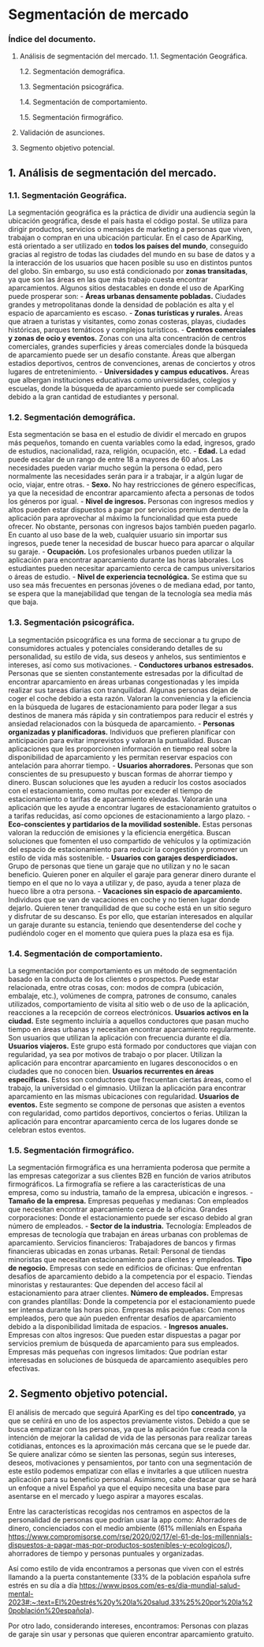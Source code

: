 # Segmentación de mercado

### Índice del documento.
1. Análisis de segmentación del mercado. 
    1.1. Segmentación Geográfica.

    1.2. Segmentación demográfica.

    1.3. Segmentación psicográfica.

    1.4. Segmentación de comportamiento.
    
    1.5. Segmentación firmográfico.
2. Validación de asunciones.
3. Segmento objetivo potencial.


## 1. Análisis de segmentación del mercado. 
### 1.1. Segmentación Geográfica.
La segmentación geográfica es la práctica de dividir una audiencia según la ubicación geográfica, desde el país hasta el código postal. Se utiliza para dirigir productos, servicios o mensajes de marketing a personas que viven, trabajan o compran en una ubicación particular.
En el caso de AparKing, está orientado a ser utilizado en **todos los países del mundo**, conseguido gracias al registro de todas las ciudades del mundo en su base de datos y a la interacción de los usuarios que hacen posible su uso en distintos puntos del globo. Sin embargo, su uso está condicionado por **zonas transitadas**, ya que son las áreas en las que más trabajo cuesta encontrar aparcamientos. Algunos sitios destacables en donde el uso de AparKing puede prosperar son:
    - **Áreas urbanas densamente pobladas.** Ciudades grandes y metropolitanas donde la densidad de población es alta y el espacio de aparcamiento es escaso.
    - **Zonas turísticas y rurales.** Áreas que atraen a turistas y visitantes, como zonas costeras, playas, ciudades históricas, parques temáticos y complejos turísticos.
    - **Centros comerciales y zonas de ocio y eventos.** Zonas con una alta concentración de centros comerciales, grandes superficies y áreas comerciales donde la búsqueda de aparcamiento puede ser un desafío constante. Áreas que albergan estadios deportivos, centros de convenciones, arenas de conciertos y otros lugares de entretenimiento.
    - **Universidades y campus educativos.** Áreas que albergan instituciones educativas como universidades, colegios y escuelas, donde la búsqueda de aparcamiento puede ser complicada debido a la gran cantidad de estudiantes y personal.

### 1.2. Segmentación demográfica.
Esta segmentación se basa en el estudio de dividir el mercado en grupos más pequeños, tomando en cuenta variables como la edad, ingresos, grado de estudios, nacionalidad, raza, religión, ocupación, etc.
    - **Edad.** La edad puede escalar de un rango de entre 18 a mayores de 60 años. Las necesidades pueden variar mucho según la persona o edad, pero normalmente las necesidades serán para ir a trabajar, ir a algún lugar de ocio, viajar, entre otras.
    - **Sexo.** No hay restricciones de género específicas, ya que la necesidad de encontrar aparcamiento afecta a personas de todos los géneros por igual.
    - **Nivel de ingresos.** Personas con ingresos medios y altos pueden estar dispuestos a pagar por servicios premium dentro de la aplicación para aprovechar al máximo la funcionalidad que esta puede ofrecer. No obstante, personas con ingresos bajos también pueden pagarlo. En cuanto al uso base de la web, cualquier usuario sin importar sus ingresos, puede tener la necesidad de buscar hueco para aparcar o alquilar su garaje. 
    - **Ocupación.** Los profesionales urbanos pueden utilizar la aplicación para encontrar aparcamiento durante las horas laborales. Los estudiantes pueden necesitar aparcamiento cerca de campus universitarios o áreas de estudio.
    - **Nivel de experiencia tecnológica.** Se estima que su uso sea más frecuentes en personas jóvenes o de mediana edad, por tanto, se espera que la manejabilidad que tengan de la tecnología sea media más que baja.

### 1.3. Segmentación psicográfica.
La segmentación psicográfica es una forma de seccionar a tu grupo de consumidores actuales y potenciales considerando detalles de su personalidad, su estilo de vida, sus deseos y anhelos, sus sentimientos e intereses, así como sus motivaciones.
    - **Conductores urbanos estresados.** Personas que se sienten constantemente estresadas por la dificultad de encontrar aparcamiento en áreas urbanas congestionadas y les impida realizar sus tareas diarias con tranquilidad. Algunas personas dejan de coger el coche debido a esta razón. Valoran la conveniencia y la eficiencia en la búsqueda de lugares de estacionamiento para poder llegar a sus destinos de manera más rápida y sin contratiempos para reducir el estrés y ansiedad relacionados con la búsqueda de aparcamiento.
    - **Personas organizadas y planificadoras.** Individuos que prefieren planificar con anticipación para evitar imprevistos y valoran la puntualidad. Buscan aplicaciones que les proporcionen información en tiempo real sobre la disponibilidad de aparcamiento y les permitan reservar espacios con antelación para ahorrar tiempo.
    - **Usuarios ahorradores.** Personas que son conscientes de su presupuesto y buscan formas de ahorrar tiempo y dinero. Buscan soluciones que les ayuden a reducir los costos asociados con el estacionamiento, como multas por exceder el tiempo de estacionamiento o tarifas de aparcamiento elevadas. Valorarán una aplicación que les ayude a encontrar lugares de estacionamiento gratuitos o a tarifas reducidas, así como opciones de estacionamiento a largo plazo.
    - **Eco-conscientes y partidarios de la movilidad sostenible.** Estas personas valoran la reducción de emisiones y la eficiencia energética. Buscan soluciones que fomenten el uso compartido de vehículos y la optimización del espacio de estacionamiento para reducir la congestión y promover un estilo de vida más sostenible.
    - **Usuarios con garajes desperdiciados.** Grupo de personas que tiene un garaje que no utilizan y no le sacan beneficio. Quieren poner en alquiler el garaje para generar dinero durante el tiempo en el que no lo vaya a utilizar y, de paso, ayuda a tener plaza de hueco libre a otra persona.
    - **Vacaciones sin espacio de aparcamiento.** Individuos que se van de vacaciones en coche y no tienen lugar donde dejarlo. Quieren tener tranquilidad de que su coche está en un sitio seguro y disfrutar de su descanso. Es por ello, que estarían interesados en alquilar un garaje durante su estancia, teniendo que desentenderse del coche y pudiéndolo coger en el momento que quiera pues la plaza esa es fija.

### 1.4. Segmentación de comportamiento.
La segmentación por comportamiento es un método de segmentación basado en la conducta de los clientes o prospectos. Puede estar relacionada, entre otras cosas, con: modos de compra (ubicación, embalaje, etc.), volúmenes de compra, patrones de consumo, canales utilizados, comportamiento de visita al sitio web o de uso de la aplicación, reacciones a la recepción de correos electrónicos.
    **Usuarios activos en la ciudad.** Este segmento incluiría a aquellos conductores que pasan mucho tiempo en áreas urbanas y necesitan encontrar aparcamiento regularmente. Son usuarios que utilizan la aplicación con frecuencia durante el día.
    **Usuarios viajeros.** Este grupo está formado por conductores que viajan con regularidad, ya sea por motivos de trabajo o por placer. Utilizan la aplicación para encontrar aparcamiento en lugares desconocidos o en ciudades que no conocen bien.
    **Usuarios recurrentes en áreas específicas.** Estos son conductores que frecuentan ciertas áreas, como el trabajo, la universidad o el gimnasio. Utilizan la aplicación para encontrar aparcamiento en las mismas ubicaciones con regularidad.
    **Usuarios de eventos.** Este segmento se compone de personas que asisten a eventos con regularidad, como partidos deportivos, conciertos o ferias. Utilizan la aplicación para encontrar aparcamiento cerca de los lugares donde se celebran estos eventos.

### 1.5. Segmentación firmográfico.
La segmentación firmográfica es una herramienta poderosa que permite a las empresas categorizar a sus clientes B2B en función de varios atributos firmográficos. La firmografía se refiere a las características de una empresa, como su industria, tamaño de la empresa, ubicación e ingresos.
    - **Tamaño de la empresa.**
        Empresas pequeñas y medianas: Con empleados que necesitan encontrar aparcamiento cerca de la oficina.
        Grandes corporaciones: Donde el estacionamiento puede ser escaso debido al gran número de empleados.
    - **Sector de la industria.**
        Tecnología: Empleados de empresas de tecnología que trabajan en áreas urbanas con problemas de aparcamiento.
        Servicios financieros: Trabajadores de bancos y firmas financieras ubicadas en zonas urbanas.
        Retail: Personal de tiendas minoristas que necesitan estacionamiento para clientes y empleados.
    **Tipo de negocio.**
        Empresas con sede en edificios de oficinas: Que enfrentan desafíos de aparcamiento debido a la competencia por el espacio.
        Tiendas minoristas y restaurantes: Que dependen del acceso fácil al estacionamiento para atraer clientes.
    **Número de empleados.**
        Empresas con grandes plantillas: Donde la competencia por el estacionamiento puede ser intensa durante las horas pico.
        Empresas más pequeñas: Con menos empleados, pero que aún pueden enfrentar desafíos de aparcamiento debido a la disponibilidad limitada de espacios.
    - **Ingresos anuales.**
        Empresas con altos ingresos: Que pueden estar dispuestas a pagar por servicios premium de búsqueda de aparcamiento para sus empleados.
        Empresas más pequeñas con ingresos limitados: Que podrían estar interesadas en soluciones de búsqueda de aparcamiento asequibles pero efectivas.


## 2. Segmento objetivo potencial.
El análisis de mercado que seguirá AparKing es del tipo **concentrado**, ya que se ceñirá en uno de los aspectos previamente vistos. Debido a que se busca empatizar con las personas, ya que la aplicación fue creada con la intención de mejorar la calidad de vida de las personas para realizar tareas cotidianas, entonces es la aproximación más cercana que se le puede dar. Se quiere analizar cómo se sienten las personas, según sus intereses, deseos, motivaciones y pensamientos, por tanto con una segmentación de este estilo podemos empatizar con ellas e invitarles a que utilicen nuestra aplicación para su beneficio personal. Asimismo, cabe destacar que se hará un enfoque a nivel Español ya que el equipo necesita una base para asentarse en el mercado y luego aspirar a mayores escalas. 

Entre las características recogidas nos centramos en aspectos de la personalidad de personas que podrían usar la app como:
Ahorradores de dinero, concienciados con el medio ambiente (61% millenials en España https://www.compromisorse.com/rse/2020/02/17/el-61-de-los-millennials-dispuestos-a-pagar-mas-por-productos-sostenibles-y-ecologicos/), ahorradores de tiempo y personas puntuales y organizadas.

Así como estilo de vida encontramos a personas que viven con el estrés llamando a la puerta constantemente (33% de la población española sufre estrés en su día a día https://www.ipsos.com/es-es/dia-mundial-salud-mental-2023#:~:text=El%20estrés%20y%20la%20salud,33%25%20por%20la%20población%20española).

Por otro lado, considerando intereses, encontramos:
Personas con plazas de garaje sin usar y personas que quieren encontrar aparcamiento gratuito.